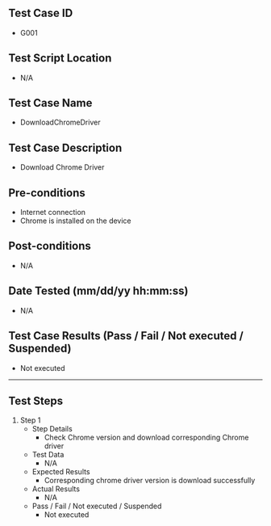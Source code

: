 ## Test Case ID
* G001
## Test Script Location
* N/A
## Test Case Name
* DownloadChromeDriver
## Test Case Description
* Download Chrome Driver
## Pre-conditions
* Internet connection
* Chrome is installed on the device
## Post-conditions
* N/A
## Date Tested (mm/dd/yy hh:mm:ss)
* N/A
## Test Case Results (Pass / Fail / Not executed / Suspended)
* Not executed
---
## Test Steps
1. Step 1
	* Step Details
		* Check Chrome version and download corresponding Chrome driver
	* Test Data
		* N/A
	* Expected Results
		* Corresponding chrome driver version is download successfully
	* Actual Results
		* N/A
	* Pass / Fail / Not executed / Suspended
		* Not executed
